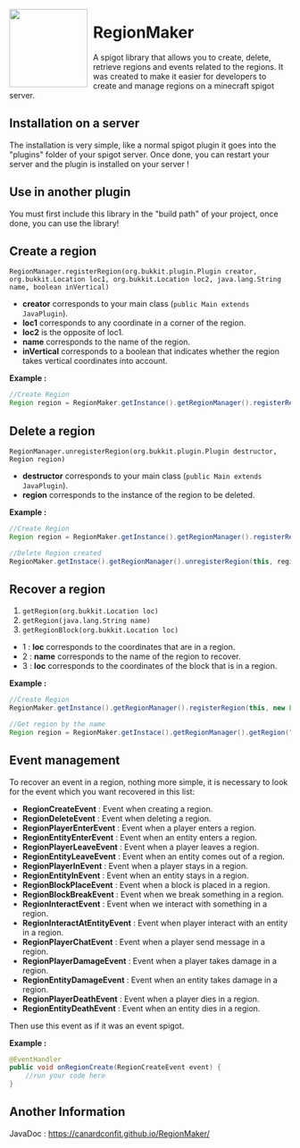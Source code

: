 <img src="http://javadocs.canardconfit.ch/RegionMaker/images/RegionMaker-logo.png" width="140" style="float:left; margin:0px 10px 0px 0px;"/><h1>RegionMaker</h1>
A spigot library that allows you to create, delete, retrieve regions and events related to the regions. It was created to make it easier for developers to create and manage regions on a minecraft spigot server.

**Installation on a server**
------------------------
The installation is very simple, like a normal spigot plugin it goes into the "plugins" folder of your spigot server. Once done, you can restart your server and the plugin is installed on your server !

**Use in another plugin**
-----------------------------------
You must first include this library in the "build path" of your project, once done, you can use the library!

## Create a region

``RegionManager.registerRegion(org.bukkit.plugin.Plugin creator, org.bukkit.Location loc1, org.bukkit.Location loc2, java.lang.String name, boolean inVertical)``

- **creator** corresponds to your main class (`public Main extends JavaPlugin`).
- **loc1** corresponds to any coordinate in a corner of the region.
- **loc2** is the opposite of loc1.
- **name** corresponds to the name of the region.
- **inVertical** corresponds to a boolean that indicates whether the region takes vertical coordinates into account.

**Example :**
```Java
//Create Region
Region region = RegionMaker.getInstance().getRegionManager().registerRegion(this, new Location(Bukkit.getWorld("world"), 0, 10, 0), new Location(Bukkit.getWorld("world"), 0, 0, 0), "exemple", false);
```
## Delete a region

``RegionManager.unregisterRegion(org.bukkit.plugin.Plugin destructor, Region region) ``

- **destructor** corresponds to your main class (`public Main extends JavaPlugin`).
- **region** corresponds to the instance of the region to be deleted.

**Example :**
```Java
//Create Region
Region region = RegionMaker.getInstance().getRegionManager().registerRegion(this, new Location(Bukkit.getWorld("world"), 0, 10, 0), new Location(Bukkit.getWorld("world"), 0, 0, 0), "exemple", false);

//Delete Region created
RegionMaker.getInstace().getRegionManager().unregisterRegion(this, region);
```
## Recover a region

1. ``getRegion(org.bukkit.Location loc)``
2. ``getRegion(java.lang.String name)``
3. ``getRegionBlock(org.bukkit.Location loc)``

- 1 : **loc** corresponds to the coordinates that are in a region.
- 2 : **name** corresponds to the name of the region to recover.
- 3 : **loc** corresponds to the coordinates of the block that is in a region.

**Example :**
```Java
//Create Region
RegionMaker.getInstance().getRegionManager().registerRegion(this, new Location(Bukkit.getWorld("world"), 0, 10, 0), new Location(Bukkit.getWorld("world"), 0, 0, 0), "exemple", false);

//Get region by the name
Region region = RegionMaker.getInstace().getRegionManager().getRegion("exemple");
```
## Event management

To recover an event in a region, nothing more simple, it is necessary to look for the event which you want recovered in this list:
- **RegionCreateEvent** : Event when creating a region.
- **RegionDeleteEvent** : Event when deleting a region.
- **RegionPlayerEnterEvent** : Event when a player enters a region.
- **RegionEntityEnterEvent** : Event when an entity enters a region.
- **RegionPlayerLeaveEvent** : Event when a player leaves a region.
- **RegionEntityLeaveEvent** : Event when an entity comes out of a region.
- **RegionPlayerInEvent** : Event when a player stays in a region.
- **RegionEntityInEvent** : Event when an entity stays in a region.
- **RegionBlockPlaceEvent** : Event when a block is placed in a region.
- **RegionBlockBreakEvent** : Event when we break something in a region.
- **RegionInteractEvent** : Event when we interact with something in a region.
- **RegionInteractAtEntityEvent** : Event when player interact with an entity in a region.
- **RegionPlayerChatEvent** : Event when a player send message in a region.
- **RegionPlayerDamageEvent** : Event when a player takes damage in a region.
- **RegionEntityDamageEvent** : Event when an entity takes damage in a region.
- **RegionPlayerDeathEvent** : Event when a player dies in a region.
- **RegionEntityDeathEvent** : Event when an entity dies in a region.

Then use this event as if it was an event spigot.

**Example :**
```java
@EventHandler
public void onRegionCreate(RegionCreateEvent event) {
	//run your code here
}
```
**Another Information**
--------------------------------
JavaDoc : https://canardconfit.github.io/RegionMaker/
